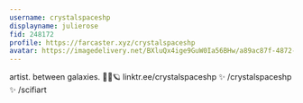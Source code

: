 ```yaml
---
username: crystalspaceshp
displayname: julierose
fid: 248172
profile: https://farcaster.xyz/crystalspaceshp
avatar: https://imagedelivery.net/BXluQx4ige9GuW0Ia56BHw/a89ac87f-4872-4bb2-73b4-0cccc3279e00/rectcrop3
---
```

artist. between galaxies. 🌈🌴🪐 linktr.ee/crystalspaceshp ✨ /crystalspaceshp ✨ /scifiart  
